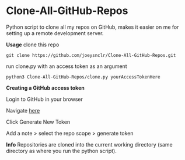 # Clone-All-GitHub-Repos

Python script to clone all my repos on GitHub, makes it easier on me for setting up a remote development server.

**Usage**
clone this repo

```git clone https://github.com/joeysnclr/Clone-All-GitHub-Repos.git```

run clone.py with an access token as an argument

```python3 Clone-All-GitHub-Repos/clone.py yourAccessTokenHere```


**Creating a GitHub access token**

Login to GitHub in your browser

Navigate [here](https://github.com/settings/tokens)

Click Generate New Token

Add a note > select the repo scope > generate token


**Info**
Repositories are cloned into the current working directory (same directory as where you run the python script).
